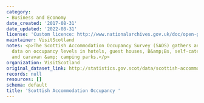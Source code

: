 ```yaml
---
category:
- Business and Economy
date_created: '2017-08-31'
date_updated: '2022-08-31'
license: 'Custom licence: http://www.nationalarchives.gov.uk/doc/open-government-licence/version/3/'
maintainer: VisitScotland
notes: <p>The Scottish Accommodation Occupancy Survey (SAOS) gathers and analyses
  data on occupancy levels in hotels, guest houses, B&amp;Bs, self-catering, hostels
  and caravan &amp; camping parks.</p>
organization: VisitScotland
original_dataset_link: http://statistics.gov.scot/data/scottish-accommodation-occupancy
records: null
resources: []
schema: default
title: 'Scottish Accommodation Occupancy '
---
```

